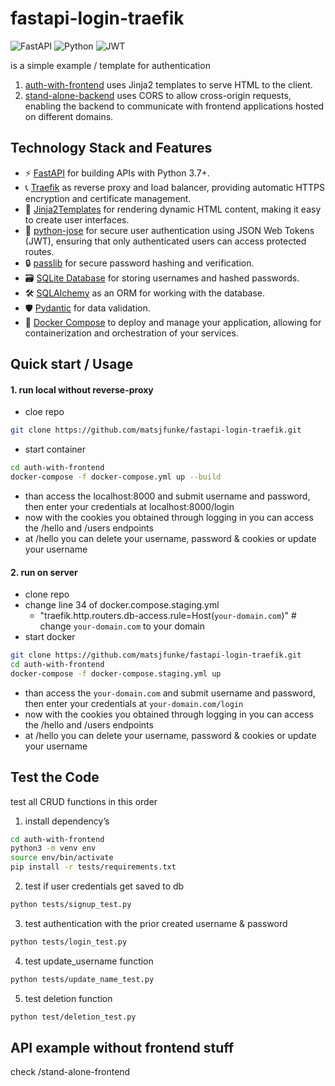 # fastapi-login-traefik
![FastAPI](https://img.shields.io/badge/FastAPI-005571?style=for-the-badge&logo=fastapi)
![Python](https://img.shields.io/badge/python-3670A0?style=for-the-badge&logo=python&logoColor=ffdd54)
![JWT](https://img.shields.io/badge/JWT-black?style=for-the-badge&logo=JSON%20web%20tokens)

is a simple example / template for authentication
1. [auth-with-frontend](auth-with-frontend) uses Jinja2 templates to serve HTML to the client.
2. [stand-alone-backend](stand-alone-backend) uses CORS to allow cross-origin requests, enabling the backend to communicate with frontend applications hosted on different domains.

## Technology Stack and Features
- ⚡ [FastAPI](https://fastapi.tiangolo.com) for building APIs with Python 3.7+.
- 📞 [Traefik](https://traefik.io) as reverse proxy and load balancer, providing automatic HTTPS encryption and certificate management.
- 🥷 [Jinja2Templates](https://fastapi.tiangolo.com/advanced/templates/) for rendering dynamic HTML content, making it easy to create user interfaces.
- 🍪 [python-jose](https://python-jose.readthedocs.io/en/latest/) for secure user authentication using JSON Web Tokens (JWT), ensuring that only authenticated users can access protected routes.
- 🔒 [passlib](https://pypi.org/project/passlib/) for secure password hashing and verification.
- 🗃️ [SQLite Database](https://www.sqlite.org/) for storing usernames and hashed passwords.
- 🛠️ [SQLAlchemy](https://www.sqlalchemy.org/) as an ORM for working with the database.
- 🛡️ [Pydantic](https://docs.pydantic.dev) for data validation.
- 🐋 [Docker Compose](https://www.docker.com) to deploy and manage your application, allowing for containerization and orchestration of your services.

## Quick start / Usage

#### 1. run local without reverse-proxy
- cloe repo
```bash
git clone https://github.com/matsjfunke/fastapi-login-traefik.git
```
- start container
```bash
cd auth-with-frontend
docker-compose -f docker-compose.yml up --build
```
- than access the localhost:8000 and submit username and password, then enter your credentials at localhost:8000/login 
- now with the cookies you obtained through logging in you can access the /hello and /users endpoints
- at /hello you can delete your username, password & cookies or update your username 
 

#### 2. run on server
- clone repo
- change line 34 of docker.compose.staging.yml
    - "traefik.http.routers.db-access.rule=Host(`your-domain.com`)" # change `your-domain.com` to your domain
- start docker 
```bash
git clone https://github.com/matsjfunke/fastapi-login-traefik.git
cd auth-with-frontend
docker-compose -f docker-compose.staging.yml up
```
- than access the `your-domain.com` and submit username and password, then enter your credentials at `your-domain.com/login` 
- now with the cookies you obtained through logging in you can access the /hello and /users endpoints
- at /hello you can delete your username, password & cookies or update your username

## Test the Code
test all CRUD functions in this order
1. install dependency’s
```bash
cd auth-with-frontend
python3 -m venv env
source env/bin/activate
pip install -r tests/requirements.txt
```
2. test if user credentials get saved to db
```bash
python tests/signup_test.py
```
3. test authentication with the prior created username & password
```bash
python tests/login_test.py
```
4. test update_username function
```bash
python tests/update_name_test.py
``` 
5. test deletion function
```bash
python test/deletion_test.py
```

## API example without frontend stuff
check /stand-alone-frontend
